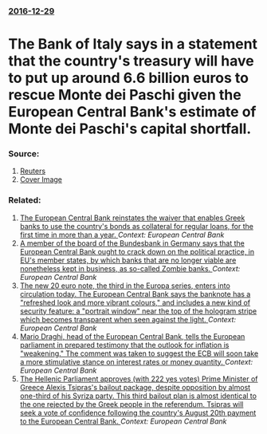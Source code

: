 ### [2016-12-29](/news/2016/12/29/index.md)

# The Bank of Italy says in a statement that the country's treasury will have to put up around 6.6 billion euros to rescue Monte dei Paschi given the European Central Bank's estimate of Monte dei Paschi's capital shortfall. 




### Source:

1. [Reuters](http://www.reuters.com/article/us-eurozone-banks-italy-montepaschi-idUSKBN14I17F)
1. [Cover Image](http://s3.reutersmedia.net/resources/r/?m=02&d=20161229&t=2&i=1167026386&w=&fh=545px&fw=&ll=&pl=&sq=&r=LYNXMPECBS0J6)

### Related:

1. [The European Central Bank reinstates the waiver that enables Greek banks to use the country's bonds as collateral for regular loans, for the first time in more than a year. ](/news/2016/06/22/the-european-central-bank-reinstates-the-waiver-that-enables-greek-banks-to-use-the-country-s-bonds-as-collateral-for-regular-loans-for-the.md) _Context: European Central Bank_
2. [A member of the board of the Bundesbank in Germany says that the European Central Bank ought to crack down on the political practice, in EU's member states, by which banks that are no longer viable are nonetheless kept in business, as so-called Zombie banks. ](/news/2016/04/18/a-member-of-the-board-of-the-bundesbank-in-germany-says-that-the-european-central-bank-ought-to-crack-down-on-the-political-practice-in-eu.md) _Context: European Central Bank_
3. [The new 20 euro note, the third in the Europa series, enters into circulation today. The European Central Bank says the banknote has a "refreshed look and more vibrant colours," and includes a new kind of security feature: a "portrait window" near the top of the hologram stripe which becomes transparent when seen against the light. ](/news/2015/11/25/the-new-20-euro-note-the-third-in-the-europa-series-enters-into-circulation-today-the-european-central-bank-says-the-banknote-has-a-are.md) _Context: European Central Bank_
4. [Mario Draghi, head of the European Central Bank, tells the European parliament in prepared testimony that the outlook for inflation is "weakening." The comment was taken to suggest the ECB will soon take a more stimulative stance on interest rates or money quantity. ](/news/2015/11/12/mario-draghi-head-of-the-european-central-bank-tells-the-european-parliament-in-prepared-testimony-that-the-outlook-for-inflation-is-weak.md) _Context: European Central Bank_
5. [The Hellenic Parliament approves (with 222 yes votes) Prime Minister of Greece Alexis Tsipras's bailout package, despite opposition by almost one-third of his Syriza party. This third bailout plan is almost identical to the one rejected by the Greek people in the referendum. Tsipras will seek a vote of confidence following the country's August 20th payment to the European Central Bank. ](/news/2015/08/14/the-hellenic-parliament-approves-with-222-yes-votes-prime-minister-of-greece-alexis-tsipras-s-bailout-package-despite-opposition-by-almos.md) _Context: European Central Bank_
